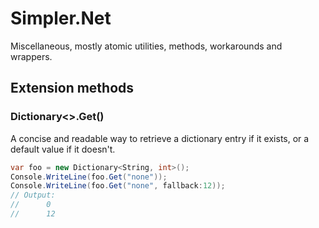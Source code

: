# Simpler.Net


Miscellaneous, mostly atomic utilities, methods, workarounds and wrappers.

## Extension methods

### Dictionary<>.Get()
A concise and readable way to retrieve a dictionary entry if it exists, or a default value if it doesn't.

```cs
var foo = new Dictionary<String, int>();
Console.WriteLine(foo.Get("none"));
Console.WriteLine(foo.Get("none", fallback:12));
// Output:
// 		0
// 		12
```
